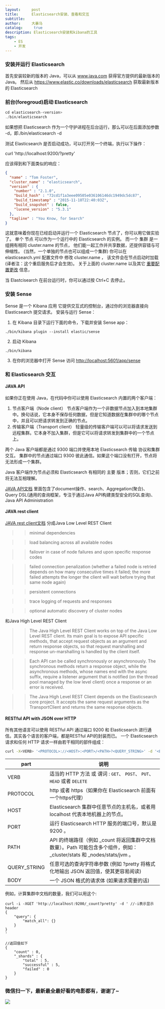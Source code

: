 ```yaml
---
layout:     post
title:      Elasticsearch安装、查看和交互
subtitle:   
author:     大暴马
catalog: 	 true
description: Elasticsearch安装和kibana的工具
tags:
    - ES
    - 开发
---
```


### 安装并运行 Elasticsearch

首先安装较新的版本的 Java，可以从 www.java.com 获得官方提供的最新版本的 Java。
然后从 <https://www.elastic.co/downloads/elasticsearch> 获取最新版本的 Elasticsearch


### 前台(foregroud)启动 Elasticsearch

```js
cd elasticsearch-<version>
./bin/elasticsearch  
```
如果想把 Elasticsearch 作为一个守护进程在后台运行，那么可以在后面添加参数 -d，即./bin/elasticsearch -d

测试 Elasticsearch 是否启动成功，可以打开另一个终端，执行以下操作：

curl 'http://localhost:9200/?pretty'

应该得到和下面类似的响应：

```json
{
  "name" : "Tom Foster",
  "cluster_name" : "elasticsearch",
  "version" : {
    "number" : "2.1.0",
    "build_hash" : "72cd1f1a3eee09505e036106146dc1949dc5dc87",
    "build_timestamp" : "2015-11-18T22:40:03Z",
    "build_snapshot" : false,
    "lucene_version" : "5.3.1"
  },
  "tagline" : "You Know, for Search"
}
```

这就意味着你现在已经启动并运行一个 Elasticsearch 节点了，你可以用它做实验了。 
单个 节点 可以作为一个运行中的 Elasticsearch 的实例。 
而一个 集群 是一组拥有相同 cluster.name 的节点， 他们能一起工作并共享数据，还提供容错与可伸缩性。
(当然，一个单独的节点也可以组成一个集群) 你可以在 elasticsearch.yml 配置文件中 修改 cluster.name ，
该文件会在节点启动时加载 (译者注：这个重启服务后才会生效)。 
关于上面的 cluster.name 以及其它 [重要配置更改](https://elasticsearch.cn/book/elasticsearch_definitive_guide_2.x/important-configuration-changes.html) 信息， 

当 Elastcisearch 在前台运行时，你可以通过按 Ctrl+C 去停止。

### 安装 Sense
Sense 是一个 Kibana 应用 它提供交互式的控制台，通过你的浏览器直接向 Elasticsearch 提交请求。
安装与运行 Sense：
1. 在 Kibana 目录下运行下面的命令，下载并安装 Sense app：
```shell
./bin/kibana plugin --install elastic/sense 
```
2. 启动 Kibana
```shell
./bin/kibana
```
3. 在你的浏览器中打开 Sense
  访问 <http://localhost:5601/app/sense>

### 和 Elasticsearch 交互

#### JAVA API
如果你正在使用 Java，在代码中你可以使用 Elasticsearch 内置的两个客户端：

1. 节点客户端（Node client）
节点客户端作为一个非数据节点加入到本地集群中。换句话说，它本身不保存任何数据，但是它知道数据在集群中的哪个节点中，并且可以把请求转发到正确的节点。
2. 传输客户端（Transport client）
轻量级的传输客户端可以可以将请求发送到远程集群。它本身不加入集群，但是它可以将请求转发到集群中的一个节点上。

两个 Java 客户端都是通过 9300 端口并使用本地 Elasticsearch 传输 协议和集群交互。
集群中的节点通过端口 9300 彼此通信。如果这个端口没有打开，节点将无法形成一个集群。

Java 客户端作为节点必须和 Elasticsearch 有相同的 主要 版本；否则，它们之前将无法互相理解。

[JAVA API文档](https://www.elastic.co/guide/en/elasticsearch/client/java-api/current/index.html)
里面包含了document操作、search、Aggregation(聚合)、Query DSL(通用的查询框架，专注于通过Java API构建类型安全的SQL查询)、Java API Administration

#### JAVA rest client
[JAVA rest client文档](https://www.elastic.co/guide/en/elasticsearch/client/java-rest/current/index.html)
分成Java Low Level REST Client
>> minimal dependencies

>> load balancing across all available nodes

>> failover in case of node failures and upon specific response codes

>> failed connection penalization (whether a failed node is retried depends on how many consecutive times it failed; the more failed attempts the longer the client will wait before trying that same node again)

>> persistent connections

>> trace logging of requests and responses

>> optional automatic discovery of cluster nodes

和Java High Level REST Client 
>> The Java High Level REST Client works on top of the Java Low Level REST client. Its main goal is to expose API specific methods, that accept request objects as an argument and return response objects, so that request marshalling and response un-marshalling is handled by the client itself.

>> Each API can be called synchronously or asynchronously. The synchronous methods return a response object, while the asynchronous methods, whose names end with the async suffix, require a listener argument that is notified (on the thread pool managed by the low level client) once a response or an error is received.

>> The Java High Level REST Client depends on the Elasticsearch core project. It accepts the same request arguments as the TransportClient and returns the same response objects.


#### RESTful API with JSON over HTTP
所有其他语言可以使用 RESTful API 通过端口 9200 和 Elasticsearch 进行通信。其实各个语言的客户端，都是RESTful API的封装而已。
一个 Elasticsearch 请求和任何 HTTP 请求一样由若干相同的部件组成：
```sh
curl -X<VERB> '<PROTOCOL>://<HOST>:<PORT>/<PATH>?<QUERY_STRING>' -d '<BODY>'
```

  part|说明
 ----|----
VERB|适当的 HTTP 方法 或 谓词 : `GET`、 `POST`、 `PUT`、 `HEAD` 或者 `DELETE`
PROTOCOL | http 或者 https（如果你在 Elasticsearch 前面有一个https代理）
HOST|Elasticsearch 集群中任意节点的主机名，或者用 localhost 代表本地机器上的节点。
PORT|运行 Elasticsearch HTTP 服务的端口号，默认是 9200 。
PATH|API 的终端路径（例如 _count 将返回集群中文档数量）。Path 可能包含多个组件，例如：_cluster/stats 和 _nodes/stats/jvm 。
QUERY_STRING|任意可选的查询字符串参数 (例如 ?pretty 将格式化地输出 JSON 返回值，使其更容易阅读)
BODY|一个 JSON 格式的请求体 (如果请求需要的话)

 
 例如，计算集群中文档的数量，我们可以用这个:
 ```shell
 curl -i -XGET 'http://localhost:9200/_count?pretty' -d ' //-i表示显示header
 {
     "query": {
         "match_all": {}
     }
 }
 '
 
 //返回值如下
 {
     "count" : 0,
     "_shards" : {
         "total" : 5,
         "successful" : 5,
         "failed" : 0
     }
 }
 ```
 
### 微信扫一下，最新最全最好看的电影都有，谢谢了~
 ![](https://open.weixin.qq.com/qr/code?username=zhihuishangye)